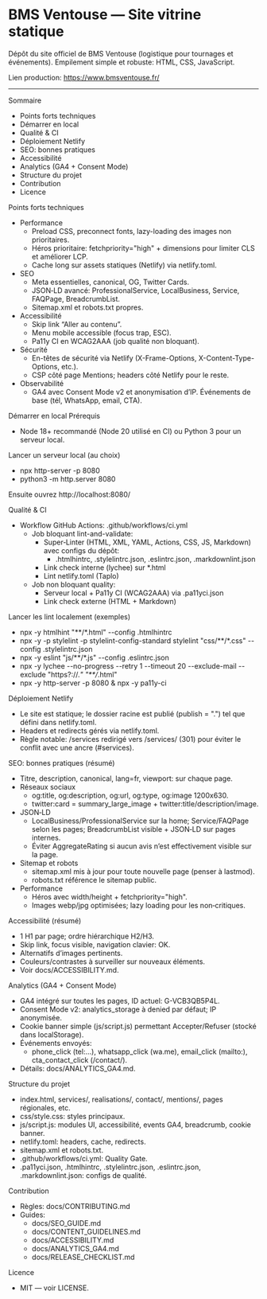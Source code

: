 # BMS Ventouse — Site vitrine statique

Dépôt du site officiel de BMS Ventouse (logistique pour tournages et événements).
Empilement simple et robuste: HTML, CSS, JavaScript.

Lien production: https://www.bmsventouse.fr/

---

Sommaire
- Points forts techniques
- Démarrer en local
- Qualité & CI
- Déploiement Netlify
- SEO: bonnes pratiques
- Accessibilité
- Analytics (GA4 + Consent Mode)
- Structure du projet
- Contribution
- Licence

Points forts techniques
- Performance
  - Preload CSS, preconnect fonts, lazy-loading des images non prioritaires.
  - Héros prioritaire: fetchpriority="high" + dimensions pour limiter CLS et améliorer LCP.
  - Cache long sur assets statiques (Netlify) via netlify.toml.
- SEO
  - Meta essentielles, canonical, OG, Twitter Cards.
  - JSON‑LD avancé: ProfessionalService, LocalBusiness, Service, FAQPage, BreadcrumbList.
  - Sitemap.xml et robots.txt propres.
- Accessibilité
  - Skip link “Aller au contenu”.
  - Menu mobile accessible (focus trap, ESC).
  - Pa11y CI en WCAG2AAA (job qualité non bloquant).
- Sécurité
  - En-têtes de sécurité via Netlify (X-Frame-Options, X-Content-Type-Options, etc.).
  - CSP côté page Mentions; headers côté Netlify pour le reste.
- Observabilité
  - GA4 avec Consent Mode v2 et anonymisation d’IP. Événements de base (tél, WhatsApp, email, CTA).

Démarrer en local
Prérequis
- Node 18+ recommandé (Node 20 utilisé en CI) ou Python 3 pour un serveur local.

Lancer un serveur local (au choix)
- npx http-server -p 8080
- python3 -m http.server 8080

Ensuite ouvrez http://localhost:8080/

Qualité & CI
- Workflow GitHub Actions: .github/workflows/ci.yml
  - Job bloquant lint-and-validate:
    - Super‑Linter (HTML, XML, YAML, Actions, CSS, JS, Markdown) avec configs du dépôt:
      - .htmlhintrc, .stylelintrc.json, .eslintrc.json, .markdownlint.json
    - Link check interne (lychee) sur *.html
    - Lint netlify.toml (Taplo)
  - Job non bloquant quality:
    - Serveur local + Pa11y CI (WCAG2AAA) via .pa11yci.json
    - Link check externe (HTML + Markdown)

Lancer les lint localement (exemples)
- npx -y htmlhint "**/*.html" --config .htmlhintrc
- npx -y -p stylelint -p stylelint-config-standard stylelint "css/**/*.css" --config .stylelintrc.json
- npx -y eslint "js/**/*.js" --config .eslintrc.json
- npx -y lychee --no-progress --retry 1 --timeout 20 --exclude-mail --exclude "https?://.*" "**/*.html"
- npx -y http-server -p 8080 & npx -y pa11y-ci

Déploiement Netlify
- Le site est statique; le dossier racine est publié (publish = ".") tel que défini dans netlify.toml.
- Headers et redirects gérés via netlify.toml.
- Règle notable: /services redirigé vers /services/ (301) pour éviter le conflit avec une ancre (#services).

SEO: bonnes pratiques (résumé)
- Titre, description, canonical, lang=fr, viewport: sur chaque page.
- Réseaux sociaux
  - og:title, og:description, og:url, og:type, og:image 1200x630.
  - twitter:card = summary_large_image + twitter:title/description/image.
- JSON‑LD
  - LocalBusiness/ProfessionalService sur la home; Service/FAQPage selon les pages; BreadcrumbList visible + JSON‑LD sur pages internes.
  - Éviter AggregateRating si aucun avis n’est effectivement visible sur la page.
- Sitemap et robots
  - sitemap.xml mis à jour pour toute nouvelle page (penser à lastmod).
  - robots.txt référence le sitemap public.
- Performance
  - Héros avec width/height + fetchpriority="high".
  - Images webp/jpg optimisées; lazy loading pour les non‑critiques.

Accessibilité (résumé)
- 1 H1 par page; ordre hiérarchique H2/H3.
- Skip link, focus visible, navigation clavier: OK.
- Alternatifs d’images pertinents.
- Couleurs/contrastes à surveiller sur nouveaux éléments.
- Voir docs/ACCESSIBILITY.md.

Analytics (GA4 + Consent Mode)
- GA4 intégré sur toutes les pages, ID actuel: G-VCB3QB5P4L.
- Consent Mode v2: analytics_storage à denied par défaut; IP anonymisée.
- Cookie banner simple (js/script.js) permettant Accepter/Refuser (stocké dans localStorage).
- Événements envoyés:
  - phone_click (tel:…), whatsapp_click (wa.me), email_click (mailto:), cta_contact_click (/contact/).
- Détails: docs/ANALYTICS_GA4.md.

Structure du projet
- index.html, services/, realisations/, contact/, mentions/, pages régionales, etc.
- css/style.css: styles principaux.
- js/script.js: modules UI, accessibilité, events GA4, breadcrumb, cookie banner.
- netlify.toml: headers, cache, redirects.
- sitemap.xml et robots.txt.
- .github/workflows/ci.yml: Quality Gate.
- .pa11yci.json, .htmlhintrc, .stylelintrc.json, .eslintrc.json, .markdownlint.json: configs de qualité.

Contribution
- Règles: docs/CONTRIBUTING.md
- Guides:
  - docs/SEO_GUIDE.md
  - docs/CONTENT_GUIDELINES.md
  - docs/ACCESSIBILITY.md
  - docs/ANALYTICS_GA4.md
  - docs/RELEASE_CHECKLIST.md

Licence
- MIT — voir LICENSE.

